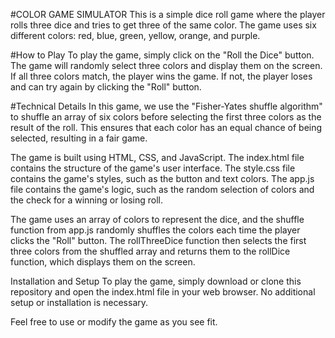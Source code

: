 #COLOR GAME SIMULATOR
This is a simple dice roll game where the player rolls three dice and tries to get three of the same color. The game uses six different colors: red, blue, green, yellow, orange, and purple. 

#How to Play
To play the game, simply click on the "Roll the Dice" button. The game will randomly select three colors and display them on the screen. If all three colors match, the player wins the game. If not, the player loses and can try again by clicking the "Roll" button.

#Technical Details
In this game, we use the "Fisher-Yates shuffle algorithm" to shuffle an array of six colors before selecting the first three colors as the result of the roll. This ensures that each color has an equal chance of being selected, resulting in a fair game.

The game is built using HTML, CSS, and JavaScript. The index.html file contains the structure of the game's user interface. The style.css file contains the game's styles, such as the button and text colors. The app.js file contains the game's logic, such as the random selection of colors and the check for a winning or losing roll.

The game uses an array of colors to represent the dice, and the shuffle function from app.js randomly shuffles the colors each time the player clicks the "Roll" button. The rollThreeDice function then selects the first three colors from the shuffled array and returns them to the rollDice function, which displays them on the screen.

Installation and Setup
To play the game, simply download or clone this repository and open the index.html file in your web browser. No additional setup or installation is necessary.

Feel free to use or modify the game as you see fit.

